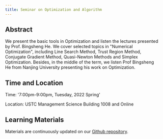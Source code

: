 ```yaml
---
title: Seminar on Optimization and Algorithm
---
```


## Abstract
We present the basic tools in Optimization and listen the lectures presented by Prof. Bingsheng He. We cover selected topics in "Numerical Optimization", including Line Search Method, Trust Region Method, Conjugate Gradient Method, Quasi-Newton Methods and Simplex Optimization. Besides, in the middle of the term, we listen Prof Bingsheng He from Nanjing University presenting his work on Optimization.

## Time and Location
Time: '7:00pm-9:00pm, Tuesday, 2022 Spring'

Location: USTC Management Science Building 1008 and Online



## Learning Materials

Materials are continuously updated on our [Github repository](https://github.com/Everglow00/Optimization-and-Algorithms).

